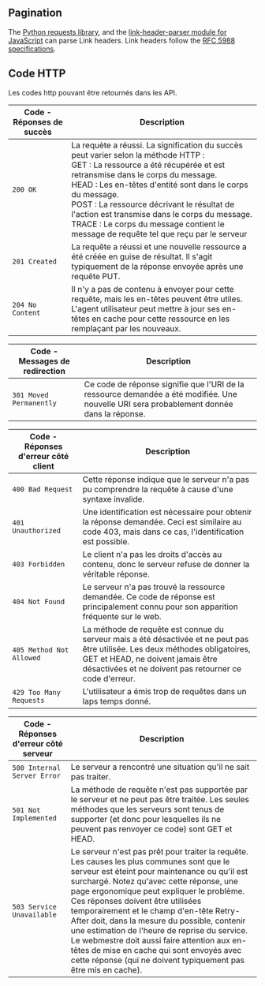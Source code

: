## Pagination

The [Python requests library](http://docs.python-requests.org/en/master/user/advanced/#link-headers), and the [link-header-parser module for JavaScript](https://github.com/thlorenz/parse-link-header) can parse Link headers. Link headers follow the [RFC 5988 specifications](http://tools.ietf.org/html/rfc5988).

## Code HTTP

Les codes http pouvant être retournés dans les API.

|Code - Réponses de succès|Description|
------------------------|---
`200 OK`				| La requète a réussi. La signification du succès peut varier selon la méthode HTTP :</br> GET : La ressource a été récupérée et est retransmise dans le corps du message. </br>HEAD : Les en-têtes d'entité sont dans le corps du message. </br>POST : La ressource décrivant le résultat de l'action est transmise dans le corps du message. </br>TRACE : Le corps du message contient le message de requête tel que reçu par le serveur
`201 Created` 			| La requête a réussi et une nouvelle ressource a été créée en guise de résultat. Il s'agit typiquement de la réponse envoyée après une requête PUT.
`204 No Content` 		| Il n'y a pas de contenu à envoyer pour cette requête, mais les en-têtes peuvent être utiles. L'agent utilisateur peut mettre à jour ses en-têtes en cache pour cette ressource en les remplaçant par les nouveaux.

|Code - Messages de redirection|Description|
------------------------|---
`301 Moved Permanently` | Ce code de réponse signifie que l'URI de la ressource demandée a été modifiée. Une nouvelle URI sera probablement donnée dans la réponse.


|Code - Réponses d'erreur côté client|Description|
------------------------|---
`400 Bad Request` 		| Cette réponse indique que le serveur n'a pas pu comprendre la requête à cause d'une syntaxe invalide.
`401 Unauthorized`		| Une identification est nécessaire pour obtenir la réponse demandée. Ceci est similaire au code 403, mais dans ce cas, l'identification est possible.
`403 Forbidden` 		| Le client n'a pas les droits d'accès au contenu, donc le serveur refuse de donner la véritable réponse.
`404 Not Found` 		| Le serveur n'a pas trouvé la ressource demandée. Ce code de réponse est principalement connu pour son apparition fréquente sur le web.
`405 Method Not Allowed`| La méthode de requête est connue du serveur mais a été désactivée et ne peut pas être utilisée. Les deux méthodes obligatoires, GET et HEAD, ne doivent jamais être désactivées et ne doivent pas retourner ce code d'erreur.
`429 Too Many Requests` | L'utilisateur a émis trop de requêtes dans un laps temps donné.

|Code - Réponses d'erreur côté serveur|Description|
------------------------|---
`500 Internal Server Error` | Le serveur a rencontré une situation qu'il ne sait pas traiter.
`501 Not Implemented` 	| La méthode de requête n'est pas supportée par le serveur et ne peut pas être traitée. Les seules méthodes que les serveurs sont tenus de supporter (et donc pour lesquelles ils ne peuvent pas renvoyer ce code) sont GET et HEAD.
`503 Service Unavailable` | Le serveur n'est pas prêt pour traiter la requête. Les causes les plus communes sont que le serveur est éteint pour maintenance ou qu'il est surchargé. Notez qu'avec cette réponse, une page ergonomique peut expliquer le problème. Ces réponses doivent être utilisées temporairement et le champ d'en-tête Retry-After doit, dans la mesure du possible, contenir une estimation de l'heure de reprise du service. Le webmestre doit aussi faire attention aux en-têtes de mise en cache qui sont envoyés avec cette réponse (qui ne doivent typiquement pas être mis en cache).